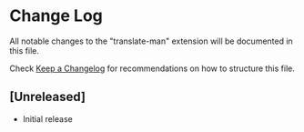 # Change Log

All notable changes to the "translate-man" extension will be documented in this file.

Check [Keep a Changelog](http://keepachangelog.com/) for recommendations on how to structure this file.

## [Unreleased]

- Initial release